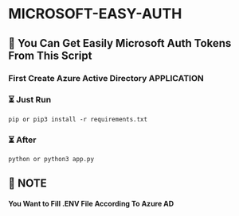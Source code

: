 # MICROSOFT-EASY-AUTH

## 📢 You Can Get Easily Microsoft Auth Tokens From This Script


### First Create Azure Active Directory APPLICATION 


### ⏳ Just Run 

```
pip or pip3 install -r requirements.txt 

```

### ⏳ After

```
python or python3 app.py

```

## 🏮 NOTE
#### You Want to Fill .ENV File According To Azure AD
